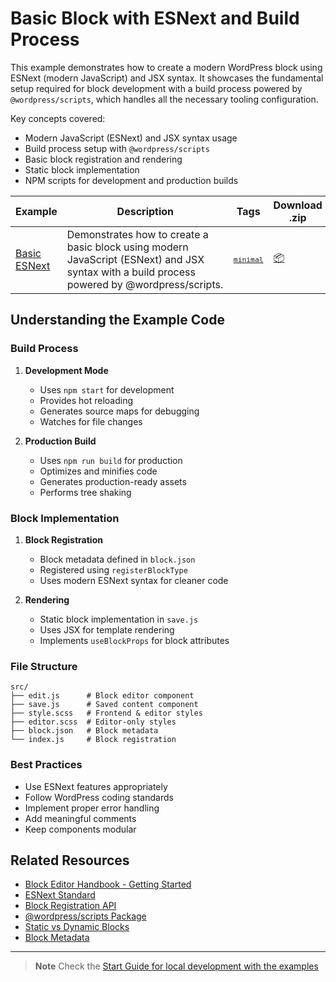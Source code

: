 # Basic Block with ESNext and Build Process

This example demonstrates how to create a modern WordPress block using ESNext (modern JavaScript) and JSX syntax. It showcases the fundamental setup required for block development with a build process powered by `@wordpress/scripts`, which handles all the necessary tooling configuration.

Key concepts covered:

-   Modern JavaScript (ESNext) and JSX syntax usage
-   Build process setup with `@wordpress/scripts`
-   Basic block registration and rendering
-   Static block implementation
-   NPM scripts for development and production builds

<!-- Please, do not remove these @TABLE EXAMPLES BEGIN and @TABLE EXAMPLES END comments or modify the table inside. This table is automatically generated from the data at _data/examples.json and _data/tags.json -->
<!-- @TABLE EXAMPLES BEGIN -->
| Example | <span style="display: inline-block; width:250px">Description</span> | Tags |Download .zip | Live Demo |
| -------------------------------------------------------------------------------------------------- | ------------------------------------------------------------------------------------------------------------------------ | --------------------------------------------------------------------------------------------------------------------------------------- | ------------------------------------------------------------------------------------------------------------------------------------------------------------------------------------------------------------------------------------------------------------- | ----------------------------------------------------------------------------------------------------------------------------------------------------------------------------------------------------------------------------------------------------------------------------------------------------------------- |
| [Basic ESNext](https://github.com/juanma-wp/block-development-examples/tree/trunk/plugins/basic-esnext-a2ab62) | Demonstrates how to create a basic block using modern JavaScript (ESNext) and JSX syntax with a build process powered by @wordpress/scripts. | <small><code><a href="https://juanma-wp.github.io/block-development-examples/?tags=minimal">minimal</a></code></small> | [📦](https://github.com/juanma-wp/block-development-examples/releases/download/latest/basic-esnext-a2ab62.zip "Install the plugin on any WordPress site using this zip and activate it to see the example in action") | [![](https://raw.githubusercontent.com/juanma-wp/block-development-examples/trunk/_assets/icon-wp.svg)](https://playground.wordpress.net/?blueprint-url=https://raw.githubusercontent.com/juanma-wp/block-development-examples/trunk/plugins/basic-esnext-a2ab62/_playground/blueprint.json "Click here to access a live demo of this example" ) |
<!-- @TABLE EXAMPLES END -->

## Understanding the Example Code

### Build Process

1. **Development Mode**

    - Uses `npm start` for development
    - Provides hot reloading
    - Generates source maps for debugging
    - Watches for file changes

2. **Production Build**
    - Uses `npm run build` for production
    - Optimizes and minifies code
    - Generates production-ready assets
    - Performs tree shaking

### Block Implementation

1. **Block Registration**

    - Block metadata defined in `block.json`
    - Registered using `registerBlockType`
    - Uses modern ESNext syntax for cleaner code

2. **Rendering**
    - Static block implementation in `save.js`
    - Uses JSX for template rendering
    - Implements `useBlockProps` for block attributes

### File Structure

```
src/
├── edit.js      # Block editor component
├── save.js      # Saved content component
├── style.scss   # Frontend & editor styles
├── editor.scss  # Editor-only styles
├── block.json   # Block metadata
└── index.js     # Block registration
```

### Best Practices

-   Use ESNext features appropriately
-   Follow WordPress coding standards
-   Implement proper error handling
-   Add meaningful comments
-   Keep components modular

## Related Resources

-   [Block Editor Handbook - Getting Started](https://developer.wordpress.org/block-editor/getting-started/)
-   [ESNext Standard](https://developer.wordpress.org/block-editor/reference-guides/packages/packages-scripts/#esnext)
-   [Block Registration API](https://developer.wordpress.org/block-editor/reference-guides/block-api/block-registration/)
-   [@wordpress/scripts Package](https://developer.wordpress.org/block-editor/reference-guides/packages/packages-scripts/)
-   [Static vs Dynamic Blocks](https://developer.wordpress.org/block-editor/getting-started/fundamentals/#static-or-dynamic-rendering-of-a-block)
-   [Block Metadata](https://developer.wordpress.org/block-editor/reference-guides/block-api/block-metadata/)

---

> **Note**
> Check the [Start Guide for local development with the examples](https://github.com/juanma-wp/block-development-examples/wiki/Examples#start-guide-for-local-development-with-the-examples)
